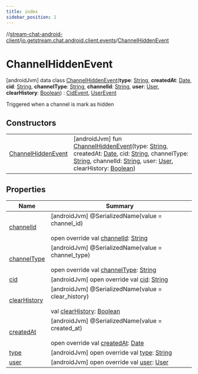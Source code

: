 ```yaml
---
title: index
sidebar_position: 1
---
```

//[stream-chat-android-client](../../../index.md)/[io.getstream.chat.android.client.events](../index.md)/[ChannelHiddenEvent](index.md)



# ChannelHiddenEvent  
 [androidJvm] data class [ChannelHiddenEvent](index.md)(**type**: [String](https://kotlinlang.org/api/latest/jvm/stdlib/kotlin/-string/index.html), **createdAt**: [Date](https://developer.android.com/reference/kotlin/java/util/Date.html), **cid**: [String](https://kotlinlang.org/api/latest/jvm/stdlib/kotlin/-string/index.html), **channelType**: [String](https://kotlinlang.org/api/latest/jvm/stdlib/kotlin/-string/index.html), **channelId**: [String](https://kotlinlang.org/api/latest/jvm/stdlib/kotlin/-string/index.html), **user**: [User](../../io.getstream.chat.android.client.models/User/index.md), **clearHistory**: [Boolean](https://kotlinlang.org/api/latest/jvm/stdlib/kotlin/-boolean/index.html)) : [CidEvent](../CidEvent/index.md), [UserEvent](../UserEvent/index.md)

Triggered when a channel is mark as hidden

   


## Constructors  
  
| | |
|---|---|
| <a name="io.getstream.chat.android.client.events/ChannelHiddenEvent/ChannelHiddenEvent/#kotlin.String#java.util.Date#kotlin.String#kotlin.String#kotlin.String#io.getstream.chat.android.client.models.User#kotlin.Boolean/PointingToDeclaration/"></a>[ChannelHiddenEvent](ChannelHiddenEvent.md)| <a name="io.getstream.chat.android.client.events/ChannelHiddenEvent/ChannelHiddenEvent/#kotlin.String#java.util.Date#kotlin.String#kotlin.String#kotlin.String#io.getstream.chat.android.client.models.User#kotlin.Boolean/PointingToDeclaration/"></a> [androidJvm] fun [ChannelHiddenEvent](ChannelHiddenEvent.md)(type: [String](https://kotlinlang.org/api/latest/jvm/stdlib/kotlin/-string/index.html), createdAt: [Date](https://developer.android.com/reference/kotlin/java/util/Date.html), cid: [String](https://kotlinlang.org/api/latest/jvm/stdlib/kotlin/-string/index.html), channelType: [String](https://kotlinlang.org/api/latest/jvm/stdlib/kotlin/-string/index.html), channelId: [String](https://kotlinlang.org/api/latest/jvm/stdlib/kotlin/-string/index.html), user: [User](../../io.getstream.chat.android.client.models/User/index.md), clearHistory: [Boolean](https://kotlinlang.org/api/latest/jvm/stdlib/kotlin/-boolean/index.html))   <br/>|


## Properties  
  
|  Name |  Summary | 
|---|---|
| <a name="io.getstream.chat.android.client.events/ChannelHiddenEvent/channelId/#/PointingToDeclaration/"></a>[channelId](channelId.md)| <a name="io.getstream.chat.android.client.events/ChannelHiddenEvent/channelId/#/PointingToDeclaration/"></a> [androidJvm] @SerializedName(value = channel_id)  <br/>  <br/>open override val [channelId](channelId.md): [String](https://kotlinlang.org/api/latest/jvm/stdlib/kotlin/-string/index.html)   <br/>|
| <a name="io.getstream.chat.android.client.events/ChannelHiddenEvent/channelType/#/PointingToDeclaration/"></a>[channelType](channelType.md)| <a name="io.getstream.chat.android.client.events/ChannelHiddenEvent/channelType/#/PointingToDeclaration/"></a> [androidJvm] @SerializedName(value = channel_type)  <br/>  <br/>open override val [channelType](channelType.md): [String](https://kotlinlang.org/api/latest/jvm/stdlib/kotlin/-string/index.html)   <br/>|
| <a name="io.getstream.chat.android.client.events/ChannelHiddenEvent/cid/#/PointingToDeclaration/"></a>[cid](cid.md)| <a name="io.getstream.chat.android.client.events/ChannelHiddenEvent/cid/#/PointingToDeclaration/"></a> [androidJvm] open override val [cid](cid.md): [String](https://kotlinlang.org/api/latest/jvm/stdlib/kotlin/-string/index.html)   <br/>|
| <a name="io.getstream.chat.android.client.events/ChannelHiddenEvent/clearHistory/#/PointingToDeclaration/"></a>[clearHistory](clearHistory.md)| <a name="io.getstream.chat.android.client.events/ChannelHiddenEvent/clearHistory/#/PointingToDeclaration/"></a> [androidJvm] @SerializedName(value = clear_history)  <br/>  <br/>val [clearHistory](clearHistory.md): [Boolean](https://kotlinlang.org/api/latest/jvm/stdlib/kotlin/-boolean/index.html)   <br/>|
| <a name="io.getstream.chat.android.client.events/ChannelHiddenEvent/createdAt/#/PointingToDeclaration/"></a>[createdAt](createdAt.md)| <a name="io.getstream.chat.android.client.events/ChannelHiddenEvent/createdAt/#/PointingToDeclaration/"></a> [androidJvm] @SerializedName(value = created_at)  <br/>  <br/>open override val [createdAt](createdAt.md): [Date](https://developer.android.com/reference/kotlin/java/util/Date.html)   <br/>|
| <a name="io.getstream.chat.android.client.events/ChannelHiddenEvent/type/#/PointingToDeclaration/"></a>[type](type.md)| <a name="io.getstream.chat.android.client.events/ChannelHiddenEvent/type/#/PointingToDeclaration/"></a> [androidJvm] open override val [type](type.md): [String](https://kotlinlang.org/api/latest/jvm/stdlib/kotlin/-string/index.html)   <br/>|
| <a name="io.getstream.chat.android.client.events/ChannelHiddenEvent/user/#/PointingToDeclaration/"></a>[user](user.md)| <a name="io.getstream.chat.android.client.events/ChannelHiddenEvent/user/#/PointingToDeclaration/"></a> [androidJvm] open override val [user](user.md): [User](../../io.getstream.chat.android.client.models/User/index.md)   <br/>|

